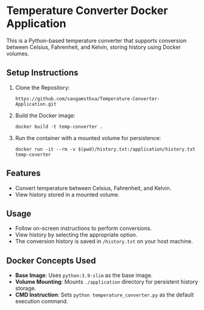 # Temperature Converter Docker Application

This is a Python-based temperature converter that supports conversion between Celsius, Fahrenheit, and Kelvin, storing history using Docker volumes.

## Setup Instructions
1. Clone the Repository:
   ```
   https://github.com/sangamsthxa/Temperature-Converter-Application.git
   ```
2. Build the Docker image:
   ```
   docker build -t temp-converter .
   ```
3. Run the container with a mounted volume for persistence:
   ```
   docker run -it --rm -v $(pwd)/history.txt:/application/history.txt temp-coverter
   ```

## Features
- Convert temperature between Celsius, Fahrenheit, and Kelvin.
- View history stored in a mounted volume.

## Usage
- Follow on-screen instructions to perform conversions.
- View history by selecting the appropriate option.
- The conversion history is saved in `/history.txt` on your host machine.

## Docker Concepts Used
- **Base Image**: Uses `python:3.9-slim` as the base image.
- **Volume Mounting**: Mounts `./application` directory for persistent history storage.
- **CMD Instruction**: Sets `python temperature_converter.py` as the default execution command.
```
